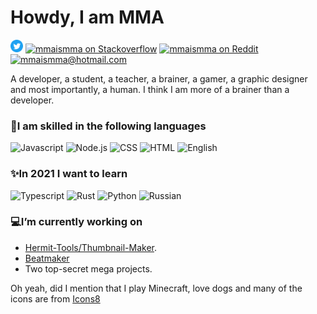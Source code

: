 # Howdy, I am MMA
<a href="https://twitter.com/mmaismma"><img alt="mmaismma on Twitter" width="20px" src="https://raw.githubusercontent.com/mmaismma/mmaismma/master/Twitter_Social_Icon_Circle_Color.png" /></a> 
<a href="https://stackoverflow.com.com/mmaismma"><img alt="mmaismma on Stackoverflow" width="20px" src="https://cdn.sstatic.net/Sites/stackoverflow/Img/apple-touch-icon.png?v=c78bd457575a" /></a> 
<a href="https://reddit.com/mmaismma"><img alt="mmaismma on Reddit" width="20px" src="https://img.icons8.com/color/48/000000/reddit.png"/></a> 
<a href="mailto:mmaismma@hotmail.com"><img alt="mmaismma@hotmail.com" width="20px" src="https://img.icons8.com/color/48/000000/email.png"/></a>

A developer, a student, a teacher, a brainer, a gamer, a graphic designer and most importantly, a human. I think I am more of a brainer than a developer.

### 🧠I am skilled in the following languages  
<img src="https://img.icons8.com/color/48/000000/javascript.png" alt="Javascript" title="Javascript"> <img src="https://img.icons8.com/color/48/000000/nodejs.png" alt="Node.js" title="Node.js"/> <img src="https://img.icons8.com/color/48/000000/css3.png" alt="CSS" title="CSS"/> <img src="https://img.icons8.com/color/48/000000/html-5.png" alt="HTML" title="HTML"> <img src="https://img.icons8.com/offices/30/000000/abc.png" alt="English" title="English"/>

### ✨In 2021 I want to learn  
<img src="https://img.icons8.com/color/48/000000/typescript.png" alt="Typescript"  title="Typescript"/> <img src="https://www.rust-lang.org/static/images/rust-logo-blk.svg" width="48" alt="Rust" title="Rust"/> <img src="https://img.icons8.com/color/48/000000/python.png" alt="Python" title="Python"/> <img src="https://img.icons8.com/fluent/48/000000/russian-federation-circular.png" alt="Russian" title="Russian"/>

### 💻I’m currently working on 
- [Hermit-Tools/Thumbnail-Maker](https://github.com/hermit-tools/Thumbnail-Maker).  
- [Beatmaker](https://github.com/mmaismma/beatmaker)
- Two top-secret mega projects.

Oh yeah, did I mention that I play Minecraft, love dogs and many of the icons are from [Icons8](icons8.com)
